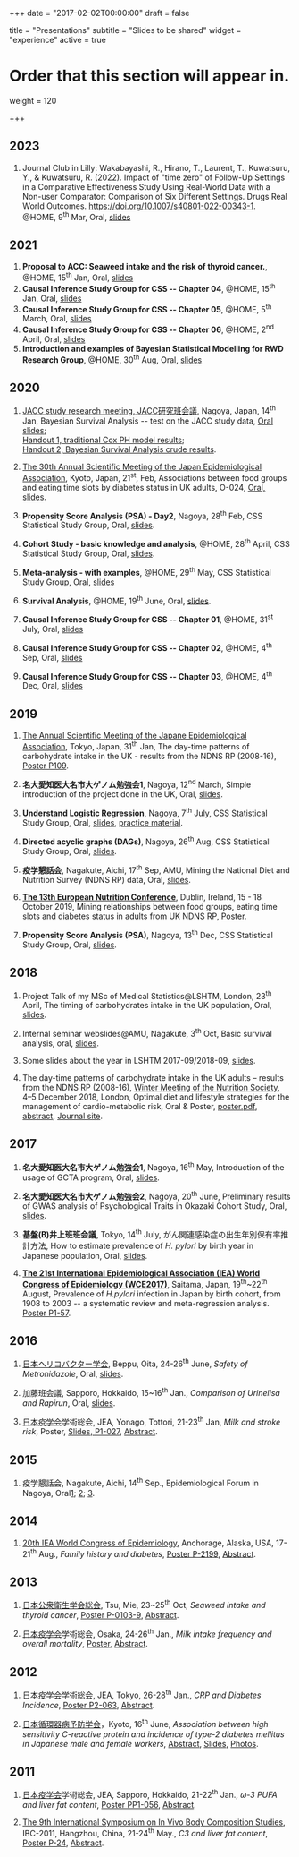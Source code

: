 +++
date = "2017-02-02T00:00:00"
draft = false

title = "Presentations"
subtitle = "Slides to be shared"
widget = "experience"
active = true

# Order that this section will appear in.
weight = 120

+++

## 2023

1. Journal Club in Lilly: Wakabayashi, R., Hirano, T., Laurent, T., Kuwatsuru, Y., & Kuwatsuru, R. (2022). Impact of "time zero" of Follow-Up Settings in a Comparative Effectiveness Study Using Real-World Data with a Non-user Comparator: Comparison of Six Different Settings. Drugs Real World Outcomes. https://doi.org/10.1007/s40801-022-00343-1. @HOME, 9<sup>th</sup> Mar, Oral, [slides]()



## 2021 

1. **Proposal to ACC: Seaweed intake and the risk of thyroid cancer.**, @HOME, 15<sup>th</sup> Jan, Oral, [slides](https://wangcc.me/ACC_seaweed/)
1. **Causal Inference Study Group for CSS -- Chapter 04**, @HOME, 15<sup>th</sup> Jan, Oral, [slides](https://wangcc.me/CausalInference01/#79)
1. **Causal Inference Study Group for CSS -- Chapter 05**, @HOME, 5<sup>th</sup> March, Oral, [slides](https://wangcc.me/CausalInference01/#117)
1. **Causal Inference Study Group for CSS -- Chapter 06**, @HOME, 2<sup>nd</sup> April, Oral, [slides](https://wangcc.me/CausalInference01/#143)
1. **Introduction and examples of Bayesian Statistical Modelling for RWD Research Group**, @HOME, 30<sup>th</sup> Aug, Oral, [slides](https://wangcc.me/BayesRWD/)


## 2020 

1. [JACC study research meeting, JACC研究班会議](https://publichealth.med.hokudai.ac.jp/jacc/), Nagoya, Japan, 14<sup>th</sup> Jan, Bayesian Survival Analysis -- test on the JACC study data, [Oral slides](https://wangcc.me/BayesianJACC/); <br>[Handout 1, traditional Cox PH model results](https://github.com/winterwang/JACC_bayesian/raw/master/ForReport20200114/HandOut.pdf); <br> [Handout 2, Bayesian Survival Analysis crude results](https://github.com/winterwang/JACC_bayesian/raw/master/ForReport20200114/HandOutEngBayes.pdf).

2. [The 30th Annual Scientific Meeting of the Japan Epidemiological Association](http://web.apollon.nta.co.jp/jea30/), Kyoto, Japan, 21<sup>st</sup>, Feb, Associations between food groups and eating time slots by diabetes status in UK adults, O-024, [Oral, slides](https://wangcc.me/JEASlides/).

6. **Propensity Score Analysis (PSA) - Day2**, Nagoya, 28<sup>th</sup> Feb, CSS Statistical Study Group, Oral, [slides](https://wangcc.me/PSA-CSS-Day2).

7. **Cohort Study - basic knowledge and analysis**, @HOME, 28<sup>th</sup> April, CSS Statistical Study Group, Oral, [slides](https://wangcc.me/CohortStudy). 

8. **Meta-analysis - with examples**, @HOME, 29<sup>th</sup> May, CSS Statistical Study Group, Oral, [slides](https://wangcc.me/meta-analysis/)

9. **Survival Analysis**, @HOME, 19<sup>th</sup> June, Oral, [slides](https://wangcc.me/Survival01). 

10. **Causal Inference Study Group for CSS -- Chapter 01**, @HOME, 31<sup>st</sup> July, Oral, [slides](https://wangcc.me/CausalInference01/)

10. **Causal Inference Study Group for CSS -- Chapter 02**, @HOME, 4<sup>th</sup> Sep, Oral, [slides](https://wangcc.me/CausalInference01/#27)

10. **Causal Inference Study Group for CSS -- Chapter 03**, @HOME, 4<sup>th</sup> Dec, Oral, [slides](https://wangcc.me/CausalInference01/#50)



## 2019

1. [The Annual Scientific Meeting of the Japane Epidemiological Association](http://www.jea29.jp/), Tokyo, Japan, 31<sup>th</sup> Jan, The day-time patterns of carbohydrate intake in the UK - results from the NDNS RP (2008-16), [Poster P109](https://github.com/winterwang/gemini/raw/master/poster.pdf).

2. **名大愛知医大名市大ゲノム勉強会1**, Nagoya, 12<sup>nd</sup> March, Simple introduction of the project done in the UK, Oral, [slides](https://wangcc.me/NDNSslides5/).

3. **Understand Logistic Regression**, Nagoya, 7<sup>th</sup> July, CSS Statistical Study Group, Oral, [slides](https://wangcc.me/logistic-reg-CSS/#1), [practice material](https://rpubs.com/winterwang/log-reg).

4. **Directed acyclic graphs (DAGs)**, Nagoya, 26<sup>th</sup> Aug, CSS Statistical Study Group, Oral, [slides](https://wangcc.me/DAG-CSS).

5. **疫学懇話会**, Nagakute, Aichi, 17<sup>th</sup> Sep, AMU, Mining the National Diet and Nutrition Survey (NDNS RP) data, Oral, [slides](https://wangcc.me/ekikon-NDNSRP/).

6. **[The 13th European Nutrition Conference](http://www.fens2019.org/)**, Dublin, Ireland, 15 - 18 October 2019, Mining relationships between food groups, eating time slots and diabetes status in adults from UK NDNS RP, [Poster](https://github.com/winterwang/Poster_FENS2019/raw/master/poster.pdf).

6. **Propensity Score Analysis (PSA)**, Nagoya, 13<sup>th</sup> Dec, CSS Statistical Study Group, Oral, [slides](https://wangcc.me/PSA-CSS).



## 2018 
1. Project Talk of my MSc of Medical Statistics@LSHTM, London, 23<sup>th</sup> April, The timing of carbohydrates intake in the UK population, Oral, [slides](https://wangcc.me/NDNSslides5/#1).

2. Internal seminar webslides@AMU, Nagakute, 3<sup>th</sup> Oct, Basic survival analysis, oral, [slides](https://wangcc.me/basic_suvival/#1).

3. Some slides about the year in LSHTM 2017-09/2018-09, [slides](https://wangcc.me/life_in_LSHTM2017_18/#1).

4. The day-time patterns of carbohydrate intake in the UK adults – results from the NDNS RP (2008-16), [Winter Meeting of the Nutrition Society](https://www.nutritionsociety.org/events/winter-conference-2018-optimal-diet-and-lifestyle-strategies-management-cardio-metabolic-risk), 4–5 December 2018, London, Optimal diet and lifestyle strategies for the management of cardio-metabolic risk, Oral & Poster, [poster.pdf](https://github.com/winterwang/gemini/raw/master/poster.pdf), [abstract](https://wangcc.me/files/daytime_patterns_of_carbohydrate_intake_in_the_uk_adults_results_from_the_ndns_rp_200816.pdf), [Journal site](https://www.cambridge.org/core/journals/proceedings-of-the-nutrition-society/article/daytime-patterns-of-carbohydrate-intake-in-the-uk-adults-results-from-the-ndns-rp-200816/1F39836BB68626A8C4B40CD397BD9D95).

## 2017
1. **名大愛知医大名市大ゲノム勉強会1**, Nagoya, 16<sup>th</sup> May, Introduction of the usage of GCTA program, Oral, [slides](https://winterwang.github.io/GTCA/#1).

2. **名大愛知医大名市大ゲノム勉強会2**, Nagoya, 20<sup>th</sup> June, Preliminary results of GWAS analysis of Psychological Traits in Okazaki Cohort Study, Oral, [slides](https://winterwang.github.io/Okazaki_GWAS/#1).

3.  **基盤(B)井上班班会議**, Tokyo, 14<sup>th</sup> July, がん関連感染症の出生年別保有率推計方法, How to estimate prevalence of _H. pylori_ by birth year in Japanese population, Oral, [slides](https://winterwang.github.io/For_Inoue_pylori/).

4. **[The 21st International Epidemiological Association (IEA) World Congress of Epidemiology (WCE2017)](http://wce2017.umin.jp/)**, Saitama, Japan, 19<sup>th</sup>~22<sup>th</sup> August, Prevalence of _H.pylori_ infection in Japan by birth cohort, from 1908 to 2003 -- a systematic review and meta-regression analysis. [Poster P1-57](https://github.com/winterwang/ForIEA2017/raw/master/poster.pdf).

## 2016

1. [日本ヘリコバクター学会](http://www.jshr.jp/), Beppu, Oita, 24-26<sup>th</sup> June, _Safety of Metronidazole_, Oral, [slides](/metronidazole).

2. 加藤班会議, Sapporo, Hokkaido, 15~16<sup>th</sup> Jan., _Comparison of Urinelisa and Rapirun_, Oral, [slides](http://rpubs.com/winterwang/sapporo).

3. [日本疫学会](http://jeaweb.jp/)学術総会, JEA, Yonago, Tottori, 21-23<sup>th</sup> Jan, _Milk and stroke risk_, Poster, [Slides, P1-027](https://wangcc.me/files/2016_JEA_Milk_stroke.html), [Abstract](https://wangcc.me/files/2016_JEA_Milk_stroke.pdf).

## 2015

1. 疫学懇話会, Nagakute, Aichi, 14<sup>th</sup>  Sep., Epidemiological Forum in Nagoya, Oral[1](https://wangcc.me/epi-forum/#1); [2](http://rpubs.com/winterwang/epi-forum-2); [3](http://rpubs.com/winterwang/epi-forum-3).



## 2014

1. [20th IEA World Congress of Epidemiology](https://wce.confex.com/wce/2014/webprogram/meeting.html), Anchorage, Alaska, USA, 17-21<sup>th</sup> Aug., _Family history and diabetes_, [Poster P-2199](https://wangcc.me/files/2014_IEA.pdf), [Abstract](https://wce.confex.com/wce/2014/webprogram/Paper2199.html).


## 2013

1. [日本公衆衛生学会総会](http://www.c-linkage.co.jp/jsph72/index.html), Tsu, Mie, 23~25<sup>th</sup> Oct, _Seaweed intake and thyroid cancer_, [Poster P-0103-9](https://wangcc.me/files/Seaweed_thyroid.pdf), [Abstract](https://wangcc.me/files/seaweed_abstract.pdf).

2. [日本疫学会](http://jeaweb.jp/)学術総会, Osaka, 24-26<sup>th</sup> Jan., _Milk intake frequency and overall mortality_, [Poster](https://wangcc.me/files/poster.pdf), [Abstract](/files/JEA2013ccwang.pdf).

## 2012

1. [日本疫学会](http://jeaweb.jp/)学術総会, JEA, Tokyo, 26-28<sup>th</sup> Jan., _CRP and Diabetes Incidence_, [Poster P2-063](https://wangcc.me/files/2012_JEA_CRP.pdf), [Abstract](https://wangcc.me/files/2012_JEA_abstract.pdf).

2. [日本循環器病予防学会](http://www.jacd.info)，Kyoto, 16<sup>th</sup> June, _Association between high sensitivity C-reactive protein and incidence of type-2 diabetes mellitus in Japanese male and female workers_, [Abstract](https://wangcc.me/files/CRPDM2_abstract.pdf), [Slides](https://wangcc.me/files/CRPDM2.pdf), [Photos](https://wangcc.me/img/201206.JPG). 


## 2011

1. [日本疫学会](http://jeaweb.jp/)学術総会, JEA, Sapporo, Hokkaido, 21-22<sup>th</sup> Jan., _$\omega$-3 PUFA and liver fat content_, [Poster PP1-056](https://wangcc.me/files/2011_JEA_Sapporo.pdf), [Abstract](https://wangcc.me/files/2011_JEA_PUFA.pdf).

2. [The 9th International Symposium on In Vivo Body Composition Studies](https://www.ncbi.nlm.nih.gov/pubmed/21568001), IBC-2011, Hangzhou, China,  21-24<sup>th</sup> May., _C3 and liver fat content_, [Poster P-24](https://wangcc.me/files/2011_Hangzhou_C3.pdf), [Abstract](https://wangcc.me/files/2011_Hangzhou_abstract.pdf).

